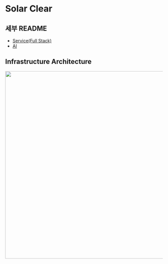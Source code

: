 # Solar Clear

## 세부 README
* [Service(Full Stack)](https://github.com/vision-challenge-team-5/solar-clear)
* [AI](https://github.com/vision-challenge-team-5/AI)


## Infrastructure Architecture
<img width="600px" src="https://github.com/user-attachments/assets/a97c0a37-59a5-4f8d-8efd-87e0326aeff8"/>
